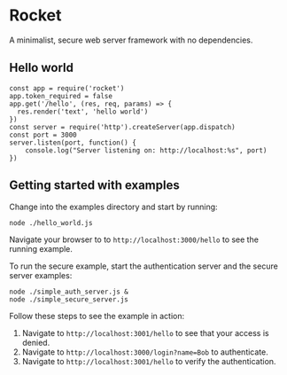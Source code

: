 # Rocket

A minimalist, secure web server framework with no dependencies.

## Hello world

```
const app = require('rocket')
app.token_required = false
app.get('/hello', (res, req, params) => {
  res.render('text', 'hello world')
})
const server = require('http').createServer(app.dispatch)
const port = 3000
server.listen(port, function() {
    console.log("Server listening on: http://localhost:%s", port)
})
```

## Getting started with examples

Change into the examples directory and start by running:

```
node ./hello_world.js
```

Navigate your browser to to `http://localhost:3000/hello` to see the running example.

To run the secure example, start the authentication server and the secure server examples:

```
node ./simple_auth_server.js &
node ./simple_secure_server.js
```

Follow these steps to see the example in action:

1. Navigate to `http://localhost:3001/hello` to see that your access is denied.
2. Navigate to `http://localhost:3000/login?name=Bob` to authenticate.
3. Navigate to `http://localhost:3001/hello` to verify the authentication.